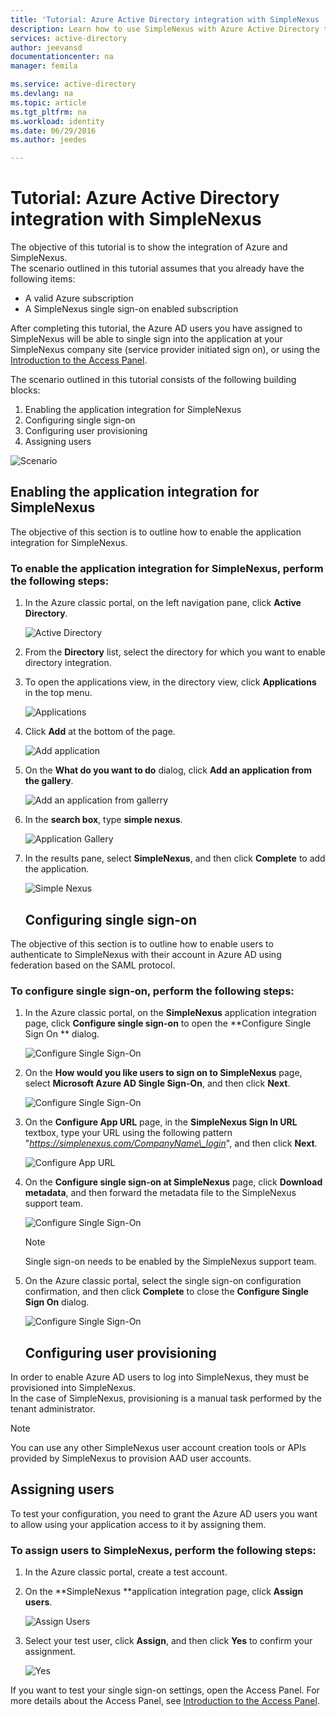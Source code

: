 ```yaml
---
title: 'Tutorial: Azure Active Directory integration with SimpleNexus | Microsoft Azure'
description: Learn how to use SimpleNexus with Azure Active Directory to enable single sign-on, automated provisioning, and more!
services: active-directory
author: jeevansd
documentationcenter: na
manager: femila

ms.service: active-directory
ms.devlang: na
ms.topic: article
ms.tgt_pltfrm: na
ms.workload: identity
ms.date: 06/29/2016
ms.author: jeedes

---
```

# Tutorial: Azure Active Directory integration with SimpleNexus
The objective of this tutorial is to show the integration of Azure and SimpleNexus.  
The scenario outlined in this tutorial assumes that you already have the following items:

* A valid Azure subscription
* A SimpleNexus single sign-on enabled subscription

After completing this tutorial, the Azure AD users you have assigned to SimpleNexus will be able to single sign into the application at your SimpleNexus company site (service provider initiated sign on), or using the [Introduction to the Access Panel](active-directory-saas-access-panel-introduction.md).

The scenario outlined in this tutorial consists of the following building blocks:

1. Enabling the application integration for SimpleNexus
2. Configuring single sign-on
3. Configuring user provisioning
4. Assigning users

![Scenario](./media/active-directory-saas-simplenexus-tutorial/IC785893.png "Scenario")

## Enabling the application integration for SimpleNexus
The objective of this section is to outline how to enable the application integration for SimpleNexus.

### To enable the application integration for SimpleNexus, perform the following steps:
1. In the Azure classic portal, on the left navigation pane, click **Active Directory**.
   
   ![Active Directory](./media/active-directory-saas-simplenexus-tutorial/IC700993.png "Active Directory")
2. From the **Directory** list, select the directory for which you want to enable directory integration.
3. To open the applications view, in the directory view, click **Applications** in the top menu.
   
   ![Applications](./media/active-directory-saas-simplenexus-tutorial/IC700994.png "Applications")
4. Click **Add** at the bottom of the page.
   
   ![Add application](./media/active-directory-saas-simplenexus-tutorial/IC749321.png "Add application")
5. On the **What do you want to do** dialog, click **Add an application from the gallery**.
   
   ![Add an application from gallerry](./media/active-directory-saas-simplenexus-tutorial/IC749322.png "Add an application from gallerry")
6. In the **search box**, type **simple nexus**.
   
   ![Application Gallery](./media/active-directory-saas-simplenexus-tutorial/IC785894.png "Application Gallery")
7. In the results pane, select **SimpleNexus**, and then click **Complete** to add the application.
   
   ![Simple Nexus](./media/active-directory-saas-simplenexus-tutorial/IC809578.png "Simple Nexus")
   
   ## Configuring single sign-on

The objective of this section is to outline how to enable users to authenticate to SimpleNexus with their account in Azure AD using federation based on the SAML protocol.

### To configure single sign-on, perform the following steps:
1. In the Azure classic portal, on the **SimpleNexus** application integration page, click **Configure single sign-on** to open the **Configure Single Sign On ** dialog.
   
   ![Configure Single Sign-On](./media/active-directory-saas-simplenexus-tutorial/IC785896.png "Configure Single Sign-On")
2. On the **How would you like users to sign on to SimpleNexus** page, select **Microsoft Azure AD Single Sign-On**, and then click **Next**.
   
   ![Configure Single Sign-On](./media/active-directory-saas-simplenexus-tutorial/IC785897.png "Configure Single Sign-On")
3. On the **Configure App URL** page, in the **SimpleNexus Sign In URL** textbox, type your URL using the following pattern "*https://simplenexus.com/CompanyName\_login*", and then click **Next**.
   
   ![Configure App URL](./media/active-directory-saas-simplenexus-tutorial/IC786904.png "Configure App URL")
4. On the **Configure single sign-on at SimpleNexus** page, click **Download metadata**, and then forward the metadata file to the SimpleNexus support team.
   
   ![Configure Single Sign-On](./media/active-directory-saas-simplenexus-tutorial/IC785899.png "Configure Single Sign-On")
   
   > [!NOTE]
   > Single sign-on needs to be enabled by the SimpleNexus support team.
   > 
   > 
5. On the Azure classic portal, select the single sign-on configuration confirmation, and then click **Complete** to close the **Configure Single Sign On** dialog.
   
   ![Configure Single Sign-On](./media/active-directory-saas-simplenexus-tutorial/IC785900.png "Configure Single Sign-On")
   
   ## Configuring user provisioning

In order to enable Azure AD users to log into SimpleNexus, they must be provisioned into SimpleNexus.  
In the case of SimpleNexus, provisioning is a manual task performed by the tenant administrator.

> [!NOTE]
> You can use any other SimpleNexus user account creation tools or APIs provided by SimpleNexus to provision AAD user accounts.
> 
> 

## Assigning users
To test your configuration, you need to grant the Azure AD users you want to allow using your application access to it by assigning them.

### To assign users to SimpleNexus, perform the following steps:
1. In the Azure classic portal, create a test account.
2. On the **SimpleNexus **application integration page, click **Assign users**.
   
   ![Assign Users](./media/active-directory-saas-simplenexus-tutorial/IC785901.png "Assign Users")
3. Select your test user, click **Assign**, and then click **Yes** to confirm your assignment.
   
   ![Yes](./media/active-directory-saas-simplenexus-tutorial/IC767830.png "Yes")

If you want to test your single sign-on settings, open the Access Panel. For more details about the Access Panel, see [Introduction to the Access Panel](active-directory-saas-access-panel-introduction.md).

